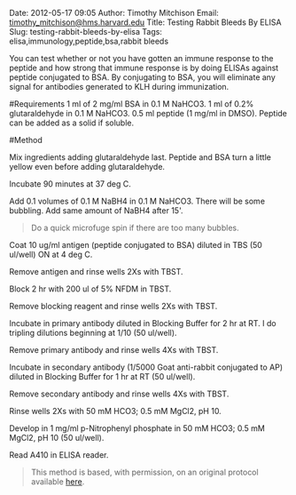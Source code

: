 Date: 2012-05-17 09:05
Author: Timothy Mitchison
Email: timothy_mitchison@hms.harvard.edu
Title: Testing Rabbit Bleeds By ELISA
Slug: testing-rabbit-bleeds-by-elisa
Tags: elisa,immunology,peptide,bsa,rabbit bleeds

You can test whether or not you have gotten an immune response to the peptide and how strong that immune response is by doing ELISAs against peptide conjugated to BSA. By conjugating to BSA, you will eliminate any signal for antibodies generated to KLH during immunization. 





#Requirements
1 ml of 2 mg/ml BSA in 0.1 M NaHCO3.
1 ml of 0.2% glutaraldehyde in 0.1 M NaHCO3.
0.5 ml peptide (1 mg/ml in DMSO). Peptide can be added as a solid if soluble.

#Method

Mix ingredients adding glutaraldehyde last. Peptide and BSA turn a little yellow even before adding glutaraldehyde. 



Incubate 90 minutes at 37 deg C. 



Add 0.1 volumes of 0.1 M NaBH4 in 0.1 M NaHCO3. There will be some bubbling. Add same amount of NaBH4 after 15'. 


>Do a quick microfuge spin if there are too many bubbles. 


Coat 10 ug/ml antigen (peptide conjugated to BSA) diluted in TBS (50 ul/well) ON at 4 deg C. 



Remove antigen and rinse wells 2Xs with TBST. 



Block 2 hr with 200 ul of 5% NFDM in TBST. 



Remove blocking reagent and rinse wells 2Xs with TBST. 



Incubate in primary antibody diluted in Blocking Buffer for 2 hr at RT. I do tripling dilutions beginning at 1/10 (50 ul/well). 



Remove primary antibody and rinse wells 4Xs with TBST. 



Incubate in secondary antibody (1/5000 Goat anti-rabbit conjugated to AP) diluted in Blocking Buffer for 1 hr at RT (50 ul/well). 



Remove secondary antibody and rinse wells 4Xs with TBST. 



Rinse wells 2Xs with 50 mM HCO3; 0.5 mM MgCl2, pH 10. 



Develop in 1 mg/ml p-Nitrophenyl phosphate in 50 mM HCO3; 0.5 mM MgCl2, pH 10 (50 ul/well). 



Read A410 in ELISA reader. 







>This method is based, with permission, on an original protocol available [here](http://mitchison.med.harvard.edu/protocols/ab2.html).

